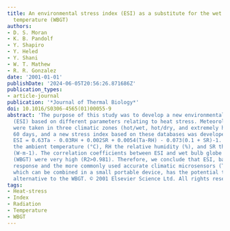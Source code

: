 ```yaml
---
title: An environmental stress index (ESI) as a substitute for the wet bulb globe
  temperature (WBGT)
authors:
- D. S. Moran
- K. B. Pandolf
- Y. Shapiro
- Y. Heled
- Y. Shani
- W. T. Mathew
- R. R. Gonzalez
date: '2001-01-01'
publishDate: '2024-06-05T20:56:26.871686Z'
publication_types:
- article-journal
publication: '*Journal of Thermal Biology*'
doi: 10.1016/S0306-4565(01)00055-9
abstract: 'The purpose of this study was to develop a new environmental stress index
  (ESI) based on different parameters relating to heat stress. Meteorological measurements
  were taken in three climatic zones (hot/wet, hot/dry, and extremely hot/dry) for
  60 days, and a new stress index based on these databases was developed as follows:
  ESI = 0.63Ta - 0.03RH + 0.002SR + 0.0054(Ta·RH) - 0.073(0.1 + SR)-1. where Ta is
  the ambient temperature (°C), RH the relative humidity (%), and SR the solar radiation
  (W·m-1). The correlation coefficients between ESI and wet bulb globe temperature
  (WBGT) were very high (R2>0.981). Therefore, we conclude that ESI, based on fast
  response and the more commonly used accurate climatic microsensors (Ta, RH, SR)
  which can be combined in a small portable device, has the potential to be a practical
  alternative to the WBGT. © 2001 Elsevier Science Ltd. All rights reserved.'
tags:
- Heat-stress
- Index
- Radiation
- Temperature
- WBGT
---
```

